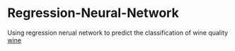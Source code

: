 # Regression-Neural-Network
Using regression nerual network to predict the classification of wine quality
[wine](https://towardsdatascience.com/pytorch-tabular-regression-428e9c9ac93)
